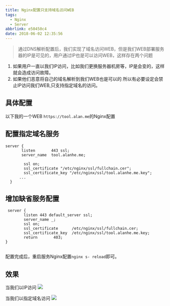 ```yaml
---
title: Nginx配置只支持域名访问WEB
tags:
  - Nginx
  - Server
abbrlink: e50450c4
date: 2018-06-02 12:35:56
---
```

> 通过DNS解析配置后，我们实现了域名访问WEB，但是我们WEB部署服务器的IP是可见的，用户通过IP也是可以访问WEB，这样存在两个问题
1. 如果用户一直以我们IP访问，比如我们更换服务器机房等，IP是会变的，这样就会造成访问故障。
2. 如果他们恶意将自己的域名解析到我们WEB也是可以的
所以有必要设定会禁止IP访问我们WEB,只支持指定域名的访问。


## 具体配置
以下我的一个WEB `https://tool.alan.me`的Nginx配置
## 配置指定域名服务

```
server {
       listen       443 ssl;
       server_name  tool.alanhe.me;

        ssl on;
        ssl_certificate "/etc/nginx/ssl/fullchain.cer";
        ssl_certificate_key "/etc/nginx/ssl/tool.alanhe.me.key";
      ...  
  }

```
## 增加缺省服务配置
```
 server {
        listen 443 default_server ssl;
        server_name _;
        ssl on;
        ssl_certificate      /etc/nginx/ssl/fullchain.cer;
        ssl_certificate_key  /etc/nginx/ssl/tool.alanhe.me.key;
        return       403;
}


```

配置完成后，重启服务Nginx配置`nginx s- reload`即可。

## 效果
当我们以IP访问
![](http://or0g12e5e.bkt.clouddn.com/blog/2018-06-02-045526.png)

当我们以指定域名访问
![](http://or0g12e5e.bkt.clouddn.com/blog/2018-06-02-051256.png)